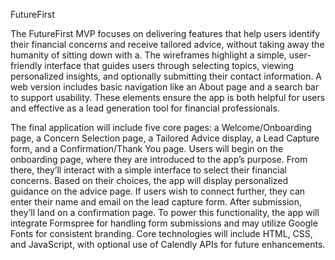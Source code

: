 FutureFirst 

The FutureFirst MVP focuses on delivering features that help users identify their financial concerns and receive tailored advice, without taking away the humanity of sitting down with a. The wireframes highlight a simple, user-friendly interface that guides users through selecting topics, viewing personalized insights, and optionally submitting their contact information. A web version includes basic navigation like an About page and a search bar to support usability. These elements ensure the app is both helpful for users and effective as a lead generation tool for financial professionals.

The final application will include five core pages: a Welcome/Onboarding page, a Concern Selection page, a Tailored Advice display, a Lead Capture form, and a Confirmation/Thank You page. Users will begin on the onboarding page, where they are introduced to the app’s purpose. From there, they’ll interact with a simple interface to select their financial concerns. Based on their choices, the app will display personalized guidance on the advice page. If users wish to connect further, they can enter their name and email on the lead capture form. After submission, they’ll land on a confirmation page. To power this functionality, the app will integrate Formspree for handling form submissions and may utilize Google Fonts for consistent branding. Core technologies will include HTML, CSS, and JavaScript, with optional use of Calendly APIs for future enhancements.
